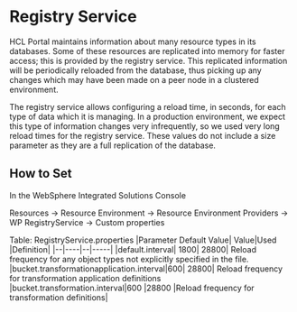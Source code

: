 # Registry Service

HCL Portal maintains information about many resource types in its databases. Some of these resources are
replicated into memory for faster access; this is provided by the registry service. This replicated information
will be periodically reloaded from the database, thus picking up any changes which may have been made
on a peer node in a clustered environment.

The registry service allows configuring a reload time, in seconds, for each type of data which it is managing.
In a production environment, we expect this type of information changes very infrequently, so we used
very long reload times for the registry service. These values do not include a size parameter as they are a
full replication of the database.

## How to Set

In the WebSphere Integrated Solutions Console

Resources → Resource Environment → Resource Environment Providers → WP RegistryService → Custom properties

Table: RegistryService.properties
|Parameter Default Value| Value|Used |Definition|
|--|----|--|-----|
|default.interval| 1800| 28800| Reload frequency for any object types not explicitly specified in the file.
|bucket.transformationapplication.interval|600| 28800| Reload frequency for transformation application definitions
|bucket.transformation.interval|600 |28800 |Reload frequency for transformation definitions|